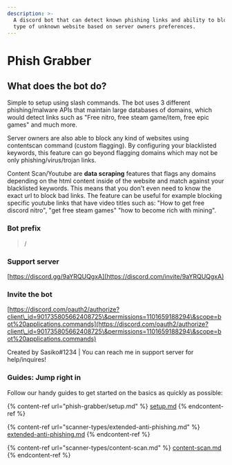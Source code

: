 ```yaml
---
description: >-
  A discord bot that can detect known phishing links and ability to block any
  type of unknown website based on server owners preferences.
---
```


# Phish Grabber

## What does the bot do?

Simple to setup using slash commands. The bot uses 3 different phishing/malware APIs that maintain large databases of domains, which would detect links such as "Free nitro, free steam game/item, free epic games" and much more.

Server owners are also able to block any kind of websites using contentscan command (custom flagging). By configuring your blacklisted keywords, this feature can go beyond flagging domains which may not be only phishing/virus/trojan links.

Content Scan/Youtube are **data scraping** features that flags any domains depending on the html content inside of the website and match against your blacklisted keywords. This means that you don't even need to know the exact url to block bad links. The feature can be useful for example blocking specific youtube links that have video titles such as: "How to get free discord nitro", "get free steam games" "how to become rich with mining".

### Bot prefix

> /

### Support server

[https://discord.gg/9aYRQUQgxA](https://discord.com/invite/9aYRQUQgxA)

### Invite the bot

[https://discord.com/oauth2/authorize?client\_id=901735805662408725\&permissions=1101659188294\&scope=bot%20applications.commands](https://discord.com/oauth2/authorize?client\_id=901735805662408725\&permissions=1101659188294\&scope=bot%20applications.commands)

Created by Sasiko#1234 | You can reach me in support server for help/inquires!

### Guides: Jump right in

Follow our handy guides to get started on the basics as quickly as possible:

{% content-ref url="phish-grabber/setup.md" %}
[setup.md](phish-grabber/setup.md)
{% endcontent-ref %}

{% content-ref url="scanner-types/extended-anti-phishing.md" %}
[extended-anti-phishing.md](scanner-types/extended-anti-phishing.md)
{% endcontent-ref %}

{% content-ref url="scanner-types/content-scan.md" %}
[content-scan.md](scanner-types/content-scan.md)
{% endcontent-ref %}
